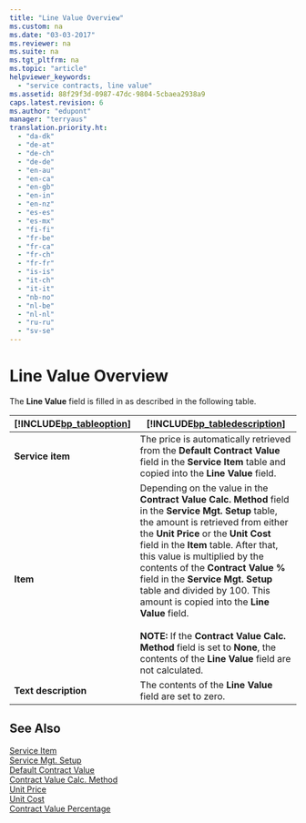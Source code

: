 ```yaml
---
title: "Line Value Overview"
ms.custom: na
ms.date: "03-03-2017"
ms.reviewer: na
ms.suite: na
ms.tgt_pltfrm: na
ms.topic: "article"
helpviewer_keywords: 
  - "service contracts, line value"
ms.assetid: 88f29f3d-0987-47dc-9804-5cbaea2938a9
caps.latest.revision: 6
ms.author: "edupont"
manager: "terryaus"
translation.priority.ht: 
  - "da-dk"
  - "de-at"
  - "de-ch"
  - "de-de"
  - "en-au"
  - "en-ca"
  - "en-gb"
  - "en-in"
  - "en-nz"
  - "es-es"
  - "es-mx"
  - "fi-fi"
  - "fr-be"
  - "fr-ca"
  - "fr-ch"
  - "fr-fr"
  - "is-is"
  - "it-ch"
  - "it-it"
  - "nb-no"
  - "nl-be"
  - "nl-nl"
  - "ru-ru"
  - "sv-se"
---
```

# Line Value Overview
The **Line Value** field is filled in as described in the following table.  
  
|[!INCLUDE[bp_tableoption](../ApplicationDesign/includes/bp_tableoption_md.md)]|[!INCLUDE[bp_tabledescription](../ApplicationDesign/includes/bp_tabledescription_md.md)]|  
|----------------------------------|---------------------------------------|  
|**Service item**|The price is automatically retrieved from the **Default Contract Value** field in the **Service Item** table and copied into the **Line Value** field.|  
|**Item**|Depending on the value in the **Contract Value Calc. Method** field in the **Service Mgt. Setup** table, the amount is retrieved from either the **Unit Price** or the **Unit Cost** field in the **Item** table. After that, this value is multiplied by the contents of the **Contract Value %** field in the **Service Mgt. Setup** table and divided by 100. This amount is copied into the **Line Value** field.<br /><br /> **NOTE:** If the **Contract Value Calc. Method** field is set to **None**, the contents of the **Line Value** field are not calculated.|  
|**Text description**|The contents of the **Line Value** field are set to zero.|  
  
## See Also  
 [Service Item](../Topic/\($%20T_5940%20Service%20Item%20$\).md)   
 [Service Mgt. Setup](../Topic/\($%20N_5919%20Service%20Mgt.%20Setup%20$\).md)   
 [Default Contract Value](../Topic/\($%20T_5940_25%20Default%20Contract%20Value%20$\).md)   
 [Contract Value Calc. Method](../Topic/\($%20T_5911_64%20Contract%20Value%20Calc.%20Method%20$\).md)   
 [Unit Price](../Topic/\($%20T_27_18%20Unit%20Price%20$\).md)   
 [Unit Cost](../Finance/-$-t_27_22-unit-cost-$-.md)   
 [Contract Value Percentage](../Topic/\($%20T_5911_65%20Contract%20Value%20Percentage%20$\).md)